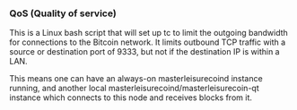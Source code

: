 ### QoS (Quality of service) ###

This is a Linux bash script that will set up tc to limit the outgoing bandwidth for connections to the Bitcoin network. It limits outbound TCP traffic with a source or destination port of 9333, but not if the destination IP is within a LAN.

This means one can have an always-on masterleisurecoind instance running, and another local masterleisurecoind/masterleisurecoin-qt instance which connects to this node and receives blocks from it.
